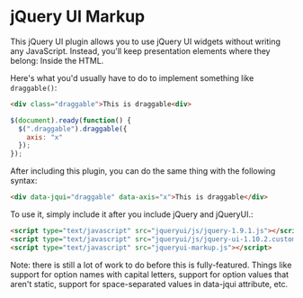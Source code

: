 # jQuery UI Markup

This jQuery UI plugin allows you to use jQuery UI widgets without writing any JavaScript. Instead, you'll keep presentation elements where they belong: Inside the HTML.

Here's what you'd usually have to do to implement something like `draggable()`:

```html
<div class="draggable">This is draggable<div>
```

```javascript
$(document).ready(function() {
  $(".draggable").draggable({
    axis: "x"
  });
});
```

After including this plugin, you can do the same thing with the following syntax:

```html
<div data-jqui="draggable" data-axis="x">This is draggable</div>
```

To use it, simply include it after you include jQuery and jQueryUI.:

```html
<script type="text/javascript" src="jqueryui/js/jquery-1.9.1.js"></script>
<script type="text/javascript" src="jqueryui/js/jquery-ui-1.10.2.custom.js"></script>
<script type="text/javascript" src="jqueryui-markup.js"></script>
```

Note: there is still a lot of work to do before this is fully-featured. Things like support for option names with capital letters, support for option values that aren't static, support for space-separated values in data-jqui attribute, etc.